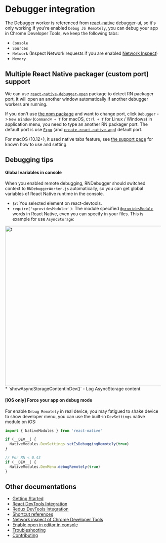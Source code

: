 # Debugger integration

The Debugger worker is referenced from [react-native](https://github.com/facebook/react-native/blob/master/local-cli/server/util/) debugger-ui, so it's only working if you're enabled `Debug JS Remotely`, you can debug your app in Chrome Developer Tools, we keep the following tabs:

* `Console`
* `Sources`
* `Network` (Inspect Network requests if you are enabled [Network Inspect](network-inspect-of-chrome-devtools))
* `Memory`

## Multiple React Native packager (custom port) support

We can use [`react-native-debugger-open`](../npm-package) package to detect RN packager port, it will open an another window automatically if another debugger workers are running.

If you don't use [the npm package](../npm-package) and want to change port, click `Debugger` -> `New Window` (`Command⌘ + T` for macOS, `Ctrl + T` for Linux / Windows) in application menu, you need to type an another RN packager port. The default port is use [`Expo`](https://github.com/expo/expo) (and [`create-react-native-app`](https://github.com/react-community/create-react-native-app)) default port.

For macOS (10.12+), it used native tabs feature, see [the support page](https://support.apple.com/en-us/HT206998) for known how to use and setting.

## Debugging tips

#### Global variables in console

When you enabled remote debugging, RNDebugger should switched context to `RNDebuggerWorker.js` automatically, so you can get global variables of React Native runtime in the console.

* `$r`: You selected element on react-devtools.
* `require('<providesModule>')`: The module specified [`@providesModule`](https://github.com/facebook/react-native/search?l=JavaScript&q=providesModule&type=&utf8=✓) words in React Native, even you can specify in your files. This is example for use `AsyncStorage`:
<img width="519" alt="t" src="https://cloud.githubusercontent.com/assets/3001525/25587896/a1253c9e-2ed8-11e7-9d70-6368cfd5e016.png">  
* `showAsyncStorageContentInDev()` - Log AsyncStorage content

#### [iOS only] Force your app on debug mode

For enable `Debug Remotely` in real device, you may fatigued to shake device to show developer menu, you can use the built-in `DevSettings` native module on iOS:

```js
import { NativeModules } from 'react-native'

if (__DEV__) {
  NativeModules.DevSettings.setIsDebuggingRemotely(true)
}

// For RN < 0.43
if (__DEV__) {
  NativeModules.DevMenu.debugRemotely(true)
}
```

## Other documentations

* [Getting Started](getting-started.md)
* [React DevTools Integration](react-devtools-integration.md)
* [Redux DevTools Integration](redux-devtools-integration.md)
* [Shortcut references](shortcut-references.md)
* [Network inspect of Chrome Developer Tools](network-inspect-of-chrome-devtools.md)
* [Enable open in editor in console](enable-open-in-editor-in-console.md)
* [Troubleshooting](troubleshooting.md)
* [Contributing](contributing.md)
